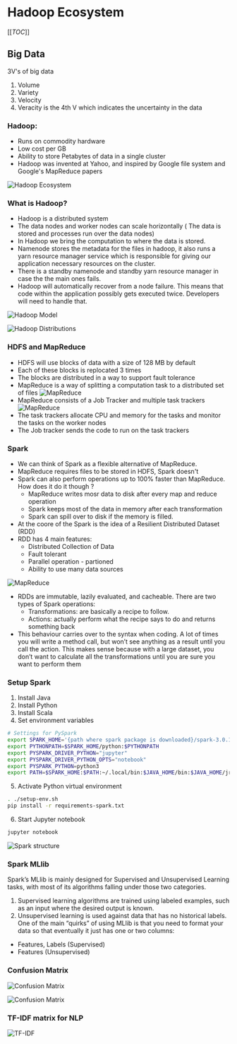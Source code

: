 # Hadoop Ecosystem

[[_TOC_]]

## Big Data
3V's of big data
1. Volume
2. Variety
3. Velocity
4. Veracity is the 4th V which indicates the uncertainty in the data

### Hadoop:
- Runs on commodity hardware
- Low cost per GB
- Ability to store Petabytes of data in a single cluster
- Hadoop was invented at Yahoo, and inspired by Google file system and Google's MapReduce papers

![Hadoop Ecosystem](https://github.com/prashantfb65/spark-project/blob/master/images/hdp_eco.png?raw=true)

### What is Hadoop?
- Hadoop is a distributed system
- The data nodes and worker nodes can scale horizontally ( The data is stored and processes run over the data nodes)
- In Hadoop we bring the computation to where the data is stored.
- Namenode stores the metadata for the files in hadoop, it also runs a yarn resource manager service which is responsible for giving our application necessary resources on the cluster.
- There is a standby namenode and standby yarn resource manager in case the the main ones fails.
- Hadoop will automatically recover from a node failure. This means that code within the application possibly gets executed twice. Developers will need to handle that.

![Hadoop Model](https://github.com/prashantfb65/spark-project/blob/master/images/name_data_node.png?raw=true)

![Hadoop Distributions](https://github.com/prashantfb65/spark-project/blob/master/images/distributions.png?raw=true)

### HDFS and MapReduce
- HDFS will use blocks of data with a size of 128 MB by default
- Each of these blocks is replocated 3 times
- The blocks are distributed in a way to support fault tolerance
-  MapReduce is a way of splitting a computation task to a distributed set of files
![MapReduce](https://github.com/prashantfb65/spark-project/blob/master/images/name_node.png?raw=true)
- MapReduce consists of a Job Tracker and multiple task trackers
![MapReduce](https://github.com/prashantfb65/spark-project/blob/master/images/task_node.png?raw=true)
- The task trackers allocate CPU and memory for the tasks and monitor the tasks on the worker nodes
- The Job tracker sends the code to run on the task trackers

### Spark
- We can think of Spark as a flexible alternative of MapReduce. 
- MapReduce requires files to be stored in HDFS, Spark doesn't
- Spark can also perform operations up to 100% faster than MapReduce. How does it do it though ?
    - MapReduce writes mosr data to disk after every map and reduce operation
    - Spark keeps most of the data in memory after each transformation
    - Spark can spill over to disk if the memory is filled.
- At the coore of the Spark is the idea of a Resilient Distributed Dataset (RDD)
- RDD has 4 main features:
    - Distributed Collection of Data
    - Fault tolerant
    - Parallel operation - partioned 
    - Ability to use many data sources

![MapReduce](https://github.com/prashantfb65/spark-project/blob/master/images/spark_1.png?raw=true)

- RDDs are immutable, lazily evaluated, and cacheable. There are two types of Spark operations:
    - Transformations: are basically a recipe to follow.
    - Actions: actually perform what the recipe says to do and returns something back
- This behaviour carries over to the syntax when coding. A lot of times you will write a method call, but won’t see anything as a result until you call the action. This makes sense because with a large dataset, you don’t want to calculate all the transformations until you are sure you want to perform them

### Setup Spark
1. Install Java
2. Install Python
3. Install Scala
4. Set environment variables
```bash
# Settings for PySpark
export SPARK_HOME='{path where spark package is downloaded}/spark-3.0.1-bin-hadoop2.7'
export PYTHONPATH=$SPARK_HOME/python:$PYTHONPATH
export PYSPARK_DRIVER_PYTHON="jupyter"
export PYSPARK_DRIVER_PYTHON_OPTS="notebook"
export PYSPARK_PYTHON=python3
export PATH=$SPARK_HOME:$PATH:~/.local/bin:$JAVA_HOME/bin:$JAVA_HOME/jre/bin
```
5. Activate Python virtual environment
```bash
. ./setup-env.sh
pip install -r requirements-spark.txt
```
6. Start Jupyter notebook
```bash
jupyter notebook
```
![Spark structure](https://github.com/prashantfb65/spark-project/blob/master/images/spark_2.png?raw=true)

### Spark MLlib
Spark’s MLlib is mainly designed for Supervised and Unsupervised Learning tasks, with most of its algorithms falling under those two categories.
1. Supervised learning algorithms are trained using labeled examples, such as an input where the desired output is known.
2. Unsupervised learning is used against data that has no historical labels. 
One of the main “quirks” of using MLlib is that you need to format your data so that eventually  it just has one or two columns:
- Features, Labels (Supervised)
- Features (Unsupervised)

### Confusion Matrix

![Confusion Matrix](https://github.com/prashantfb65/spark-project/blob/master/images/cm_1.png?raw=true)

![Confusion Matrix](https://github.com/prashantfb65/spark-project/blob/master/images/cm_2.png?raw=true)

### TF-IDF matrix for NLP

![TF-IDF](https://github.com/prashantfb65/spark-project/blob/master/images/cm_1.png?raw=true)